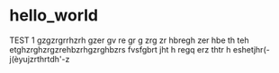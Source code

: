 # hello_world
TEST 1
gzgzrgrrhzrh
gzer
gv
re
gr
g
zrg
zr
hbregh
zer
hbe
th
teh
etghzrghzrgzrehbzrhgzrghbzrs
fvsfgbrt
jht
h
regq
erz
thtr
h
eshetjhr(-j(èyujzrthrtdh'-z
